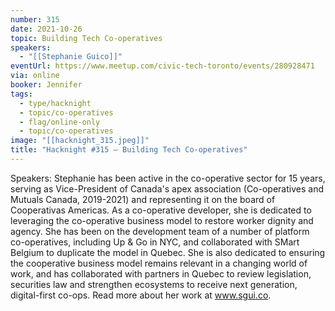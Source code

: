 ```yaml
---
number: 315
date: 2021-10-26
topic: Building Tech Co-operatives
speakers:
  - "[[Stephanie Guico]]"
eventUrl: https://www.meetup.com/civic-tech-toronto/events/280928471
via: online
booker: Jennifer
tags:
  - type/hacknight
  - topic/co-operatives
  - flag/online-only
  - topic/co-operatives
image: "[[hacknight_315.jpeg]]"
title: "Hacknight #315 – Building Tech Co-operatives"
---
```


Speakers:
Stephanie has been active in the co-operative sector for 15 years, serving as Vice-President of Canada's apex association (Co-operatives and Mutuals Canada, 2019-2021) and representing it on the board of Cooperativas Americas. As a co-operative developer, she is dedicated to leveraging the co-operative business model to restore worker dignity and agency. She has been on the development team of a number of platform co-operatives, including Up & Go in NYC, and collaborated with SMart Belgium to duplicate the model in Quebec. She is also dedicated to ensuring the cooperative business model remains relevant in a changing world of work, and has collaborated with partners in Quebec to review legislation, securities law and strengthen ecosystems to receive next generation, digital-first co-ops. Read more about her work at www.sgui.co.
